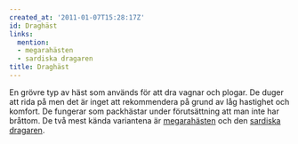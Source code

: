 ```yaml
---
created_at: '2011-01-07T15:28:17Z'
id: Draghäst
links:
  mention:
  - megarahästen
  - sardiska dragaren
title: Draghäst
---
```


En grövre typ av häst som används för att dra vagnar och plogar. De duger att rida på men det är
inget att rekommendera på grund av låg hastighet och komfort. De fungerar som packhästar under
förutsättning att man inte har bråttom. De två mest kända variantena är [megarahästen] och den
[sardiska dragaren].

  [megarahästen]: megarahästen
  [sardiska dragaren]: sardiska_dragaren